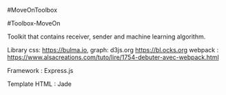 #MoveOnToolbox

#Toolbox-MoveOn

Toolkit that contains receiver, sender and machine learning algorithm.

Library css: https://bulma.io, graph: d3js.org https://bl.ocks.org webpack : https://www.alsacreations.com/tuto/lire/1754-debuter-avec-webpack.html

Framework : Express.js

Template HTML : Jade